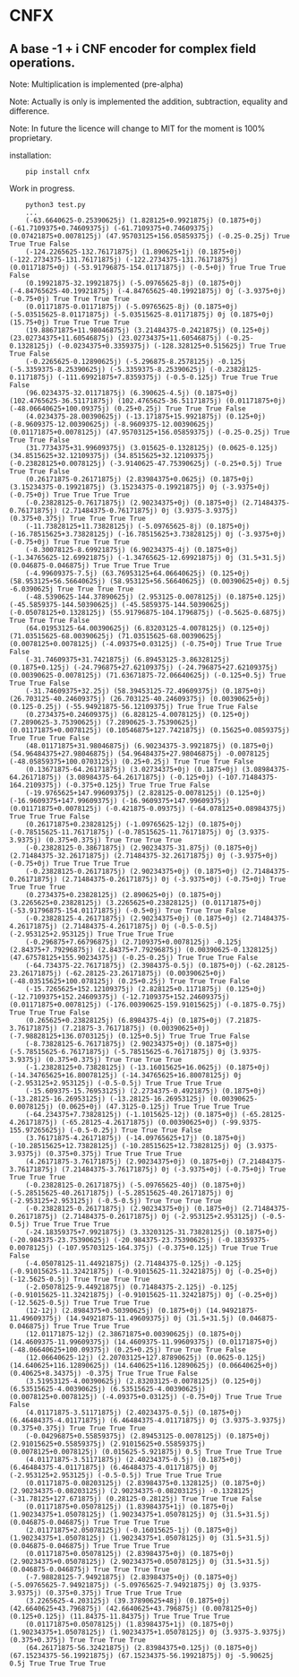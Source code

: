 # CNFX

## A base -1 + i CNF encoder for complex field operations.

Note: Multiplication is implemented (pre-alpha)

Note: Actually is only is implemented the addition, subtraction, equality and difference.

Note: In future the licence will change to MIT for the moment is 100% proprietary.

installation: 
        
        pip install cnfx

Work in progress.

        python3 test.py
        ... 
        (-63.6640625-0.25390625j) (1.828125+0.9921875j) (0.1875+0j) (-61.7109375+0.74609375j) (-61.7109375+0.74609375j) (0.07421875+0.0078125j) (47.95703125+156.05859375j) (-0.25-0.25j) True True True False
        (-124.2265625-132.76171875j) (1.890625+1j) (0.1875+0j) (-122.2734375-131.76171875j) (-122.2734375-131.76171875j) (0.01171875+0j) (-53.91796875-154.01171875j) (-0.5+0j) True True True False
        (0.19921875-32.19921875j) (-5.09765625-8j) (0.1875+0j) (-4.84765625-40.19921875j) (-4.84765625-40.19921875j) 0j (-3.9375+0j) (-0.75+0j) True True True True
        (0.01171875-0.01171875j) (-5.09765625-8j) (0.1875+0j) (-5.03515625-8.01171875j) (-5.03515625-8.01171875j) 0j (0.1875+0j) (15.75+0j) True True True True
        (19.88671875+11.98046875j) (3.21484375-0.2421875j) (0.125+0j) (23.02734375+11.60546875j) (23.02734375+11.60546875j) (-0.25-0.1328125j) (-0.0234375+0.3359375j) (-128.328125+0.515625j) True True True False
        (-0.2265625-0.12890625j) (-5.296875-8.2578125j) -0.125j (-5.3359375-8.25390625j) (-5.3359375-8.25390625j) (-0.23828125-0.1171875j) (-111.69921875+7.8359375j) (-0.5-0.125j) True True True False
        (96.0234375-32.01171875j) (6.390625-4.5j) (0.1875+0j) (102.4765625-36.51171875j) (102.4765625-36.51171875j) (0.01171875+0j) (-48.06640625+100.09375j) (0.25+0.25j) True True True False
        (4.0234375-28.00390625j) (-13.171875+15.9921875j) (0.125+0j) (-8.9609375-12.00390625j) (-8.9609375-12.00390625j) (0.01171875+0.0078125j) (47.95703125+156.05859375j) (-0.25-0.25j) True True True False
        (31.7734375+31.99609375j) (3.015625-0.1328125j) (0.0625-0.125j) (34.8515625+32.12109375j) (34.8515625+32.12109375j) (-0.23828125+0.0078125j) (-3.9140625-47.75390625j) (-0.25+0.5j) True True True False
        (0.26171875-0.26171875j) (2.83984375+0.0625j) (0.1875+0j) (3.15234375-0.19921875j) (3.15234375-0.19921875j) 0j (-3.9375+0j) (-0.75+0j) True True True True
        (-0.23828125-0.76171875j) (2.90234375+0j) (0.1875+0j) (2.71484375-0.76171875j) (2.71484375-0.76171875j) 0j (3.9375-3.9375j) (0.375+0.375j) True True True True
        (-11.73828125+11.73828125j) (-5.09765625-8j) (0.1875+0j) (-16.78515625+3.73828125j) (-16.78515625+3.73828125j) 0j (-3.9375+0j) (-0.75+0j) True True True True
        (-8.30078125-8.69921875j) (6.90234375-4j) (0.1875+0j) (-1.34765625-12.69921875j) (-1.34765625-12.69921875j) 0j (31.5+31.5j) (0.046875-0.046875j) True True True True
        (-4.99609375-7.5j) (63.76953125+64.06640625j) (0.125+0j) (58.953125+56.56640625j) (58.953125+56.56640625j) (0.00390625+0j) 0.5j -6.0390625j True True True True
        (-48.5390625-144.37890625j) (2.953125-0.0078125j) (0.1875+0.125j) (-45.5859375-144.50390625j) (-45.5859375-144.50390625j) (-0.05078125+0.1328125j) (55.91796875-104.1796875j) (-0.5625-0.6875j) True True True False
        (64.01953125-64.00390625j) (6.83203125-4.0078125j) (0.125+0j) (71.03515625-68.00390625j) (71.03515625-68.00390625j) (0.0078125+0.0078125j) (-4.09375+0.03125j) (-0.75+0j) True True True False
        (-31.74609375+31.7421875j) (6.89453125-3.86328125j) (0.1875+0.125j) (-24.796875+27.62109375j) (-24.796875+27.62109375j) (0.00390625-0.0078125j) (71.63671875-72.06640625j) (-0.125+0.5j) True True True False
        (-31.74609375+32.25j) (58.39453125-72.49609375j) (0.1875+0j) (26.703125-40.24609375j) (26.703125-40.24609375j) (0.00390625+0j) (0.125-0.25j) (-55.94921875-56.12109375j) True True True False
        (0.2734375+0.24609375j) (6.828125-4.0078125j) (0.125+0j) (7.2890625-3.75390625j) (7.2890625-3.75390625j) (0.01171875+0.0078125j) (0.10546875+127.7421875j) (0.15625+0.0859375j) True True True False
        (48.01171875+31.98046875j) (6.90234375-3.9921875j) (0.1875+0j) (54.96484375+27.98046875j) (54.96484375+27.98046875j) -0.0078125j (-48.05859375+100.0703125j) (0.25+0.25j) True True True False
        (0.13671875-64.26171875j) (3.02734375+0j) (0.1875+0j) (3.08984375-64.26171875j) (3.08984375-64.26171875j) (-0.125+0j) (-107.71484375-164.2109375j) (-0.375+0.125j) True True True False
        (-19.9765625+147.99609375j) (2.828125-0.0078125j) (0.125+0j) (-16.9609375+147.99609375j) (-16.9609375+147.99609375j) (0.01171875+0.0078125j) (-0.421875-0.09375j) (-64.078125+0.08984375j) True True True False
        (0.26171875+0.23828125j) (-1.09765625-12j) (0.1875+0j) (-0.78515625-11.76171875j) (-0.78515625-11.76171875j) 0j (3.9375-3.9375j) (0.375+0.375j) True True True True
        (-0.23828125-0.38671875j) (2.90234375-31.875j) (0.1875+0j) (2.71484375-32.26171875j) (2.71484375-32.26171875j) 0j (-3.9375+0j) (-0.75+0j) True True True True
        (-0.23828125-0.26171875j) (2.90234375+0j) (0.1875+0j) (2.71484375-0.26171875j) (2.71484375-0.26171875j) 0j (-3.9375+0j) (-0.75+0j) True True True True
        (0.2734375+0.23828125j) (2.890625+0j) (0.1875+0j) (3.2265625+0.23828125j) (3.2265625+0.23828125j) (0.01171875+0j) (-53.91796875-154.01171875j) (-0.5+0j) True True True False
        (-0.23828125-4.26171875j) (2.90234375+0j) (0.1875+0j) (2.71484375-4.26171875j) (2.71484375-4.26171875j) 0j (-0.5-0.5j) (-2.953125+2.953125j) True True True True
        (-0.296875+7.66796875j) (2.7109375+0.0078125j) -0.125j (2.84375+7.79296875j) (2.84375+7.79296875j) (0.00390625-0.1328125j) (47.67578125+155.90234375j) (-0.25-0.25j) True True True False
        (-64.734375-22.76171875j) (2.3984375-0.5j) (0.1875+0j) (-62.28125-23.26171875j) (-62.28125-23.26171875j) (0.00390625+0j) (-48.03515625+100.078125j) (0.25+0.25j) True True True False
        (-15.7265625+152.12109375j) (2.828125+0.1171875j) (0.125+0j) (-12.7109375+152.24609375j) (-12.7109375+152.24609375j) (0.01171875+0.0078125j) (-176.00390625-159.91015625j) (-0.1875-0.75j) True True True False
        (0.265625+0.23828125j) (6.8984375-4j) (0.1875+0j) (7.21875-3.76171875j) (7.21875-3.76171875j) (0.00390625+0j) (-7.98828125+136.0703125j) (0.125+0.5j) True True True False
        (-8.73828125-6.76171875j) (2.90234375+0j) (0.1875+0j) (-5.78515625-6.76171875j) (-5.78515625-6.76171875j) 0j (3.9375-3.9375j) (0.375+0.375j) True True True True
        (-1.23828125+0.73828125j) (-13.16015625+16.0625j) (0.1875+0j) (-14.34765625+16.80078125j) (-14.34765625+16.80078125j) 0j (-2.953125+2.953125j) (-0.5-0.5j) True True True True
        (-15.609375-15.76953125j) (2.2734375-0.4921875j) (0.1875+0j) (-13.28125-16.26953125j) (-13.28125-16.26953125j) (0.00390625-0.0078125j) (0.0625+0j) (47.3125-0.125j) True True True True
        (-64.234375+7.73828125j) (-1.1015625-12j) (0.1875+0j) (-65.28125-4.26171875j) (-65.28125-4.26171875j) (0.00390625+0j) (-99.9375-155.97265625j) (-0.5-0.25j) True True True False
        (3.76171875-4.26171875j) (-14.09765625+17j) (0.1875+0j) (-10.28515625+12.73828125j) (-10.28515625+12.73828125j) 0j (3.9375-3.9375j) (0.375+0.375j) True True True True
        (4.26171875-3.76171875j) (2.90234375+0j) (0.1875+0j) (7.21484375-3.76171875j) (7.21484375-3.76171875j) 0j (-3.9375+0j) (-0.75+0j) True True True True
        (-0.23828125-0.26171875j) (-5.09765625-40j) (0.1875+0j) (-5.28515625-40.26171875j) (-5.28515625-40.26171875j) 0j (-2.953125+2.953125j) (-0.5-0.5j) True True True True
        (-0.23828125-0.26171875j) (2.90234375+0j) (0.1875+0j) (2.71484375-0.26171875j) (2.71484375-0.26171875j) 0j (-2.953125+2.953125j) (-0.5-0.5j) True True True True
        (-24.18359375+7.9921875j) (3.33203125-31.73828125j) (0.1875+0j) (-20.984375-23.75390625j) (-20.984375-23.75390625j) (-0.18359375-0.0078125j) (-107.95703125-164.375j) (-0.375+0.125j) True True True False
        (-4.05078125-11.44921875j) (2.71484375-0.125j) -0.125j (-0.91015625-11.32421875j) (-0.91015625-11.32421875j) 0j (-0.25+0j) (-12.5625-0.5j) True True True True
        (-2.05078125-9.44921875j) (0.71484375-2.125j) -0.125j (-0.91015625-11.32421875j) (-0.91015625-11.32421875j) 0j (-0.25+0j) (-12.5625-0.5j) True True True True
        (12-12j) (2.8984375+0.50390625j) (0.1875+0j) (14.94921875-11.49609375j) (14.94921875-11.49609375j) 0j (31.5+31.5j) (0.046875-0.046875j) True True True True
        (12.01171875-12j) (2.38671875+0.00390625j) (0.1875+0j) (14.4609375-11.99609375j) (14.4609375-11.99609375j) (0.01171875+0j) (-48.06640625+100.09375j) (0.25+0.25j) True True True False
        (12.06640625-12j) (2.20703125+127.87890625j) (0.0625-0.125j) (14.640625+116.12890625j) (14.640625+116.12890625j) (0.06640625+0j) (0.40625+8.34375j) -0.375j True True True False
        (3.51953125-4.00390625j) (2.83203125-0.0078125j) (0.125+0j) (6.53515625-4.00390625j) (6.53515625-4.00390625j) (0.0078125+0.0078125j) (-4.09375+0.03125j) (-0.75+0j) True True True False
        (4.01171875-3.51171875j) (2.40234375-0.5j) (0.1875+0j) (6.46484375-4.01171875j) (6.46484375-4.01171875j) 0j (3.9375-3.9375j) (0.375+0.375j) True True True True
        (-0.04296875+0.55859375j) (2.89453125-0.0078125j) (0.1875+0j) (2.91015625+0.55859375j) (2.91015625+0.55859375j) (0.0078125+0.0078125j) (0.015625-5.921875j) 0.5j True True True True
        (4.01171875-3.51171875j) (2.40234375-0.5j) (0.1875+0j) (6.46484375-4.01171875j) (6.46484375-4.01171875j) 0j (-2.953125+2.953125j) (-0.5-0.5j) True True True True
        (0.01171875-0.08203125j) (2.83984375+0.1328125j) (0.1875+0j) (2.90234375-0.08203125j) (2.90234375-0.08203125j) -0.1328125j (-31.78125+127.671875j) (0.28125-0.28125j) True True True False
        (0.01171875+0.05078125j) (1.83984375+1j) (0.1875+0j) (1.90234375+1.05078125j) (1.90234375+1.05078125j) 0j (31.5+31.5j) (0.046875-0.046875j) True True True True
        (2.01171875+2.05078125j) (-0.16015625-1j) (0.1875+0j) (1.90234375+1.05078125j) (1.90234375+1.05078125j) 0j (31.5+31.5j) (0.046875-0.046875j) True True True True
        (0.01171875+0.05078125j) (2.83984375+0j) (0.1875+0j) (2.90234375+0.05078125j) (2.90234375+0.05078125j) 0j (31.5+31.5j) (0.046875-0.046875j) True True True True
        (-7.98828125-7.94921875j) (2.83984375+0j) (0.1875+0j) (-5.09765625-7.94921875j) (-5.09765625-7.94921875j) 0j (3.9375-3.9375j) (0.375+0.375j) True True True True
        (3.2265625-4.203125j) (39.37890625+48j) (0.1875+0j) (42.6640625+43.796875j) (42.6640625+43.796875j) (0.0078125+0j) (0.125+0.125j) (11.84375-11.84375j) True True True True
        (0.01171875+0.05078125j) (1.83984375+1j) (0.1875+0j) (1.90234375+1.05078125j) (1.90234375+1.05078125j) 0j (3.9375-3.9375j) (0.375+0.375j) True True True True
        (64.26171875-56.32421875j) (2.83984375+0.125j) (0.1875+0j) (67.15234375-56.19921875j) (67.15234375-56.19921875j) 0j -5.90625j 0.5j True True True True
